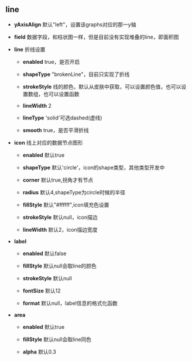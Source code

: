## line

- **yAxisAlign** 默认"left"，设置该graphs对应的那一y轴

- **field** 数据字段，和柱状图一样，但是目前没有实现堆叠的line，即面积图

- **line** 折线设置

    - **enabled** true，是否开启

    - **shapeType** "brokenLine"，目前只实现了折线

    - **strokeStyle** 线的颜色，默认从皮肤中获取，可以设置颜色值，也可以设置数组，也可以设置函数

    - **lineWidth** 2

    - **lineType** 'solid'可选dashed(虚线)

    - **smooth** true，是否平滑折线

- **icon** 线上对应的数据节点图形

    - **enabled** 默认true

    - **shapeType** 默认'circle'，icon的shape类型，其他类型开发中

    - **corner** 默认true,拐角才有节点

    - **radius** 默认4,shapeType为circle时候的半径

    - **fillStyle** 默认"#ffffff",icon填充色设置

    - **strokeStyle** 默认null，icon描边

    - **lineWidth** 默认2，icon描边宽度

- **label** 

    - **enabled** 默认false

    - **fillStyle** 默认null会取line的颜色

    - **strokeStyle** 默认null

    - **fontSize** 默认12

    - **format** 默认null，label信息的格式化函数

- **area**

    - **enabled** 默认true

    - **fillStyle** 默认null会取line同色

    - **alpha** 默认0.3 